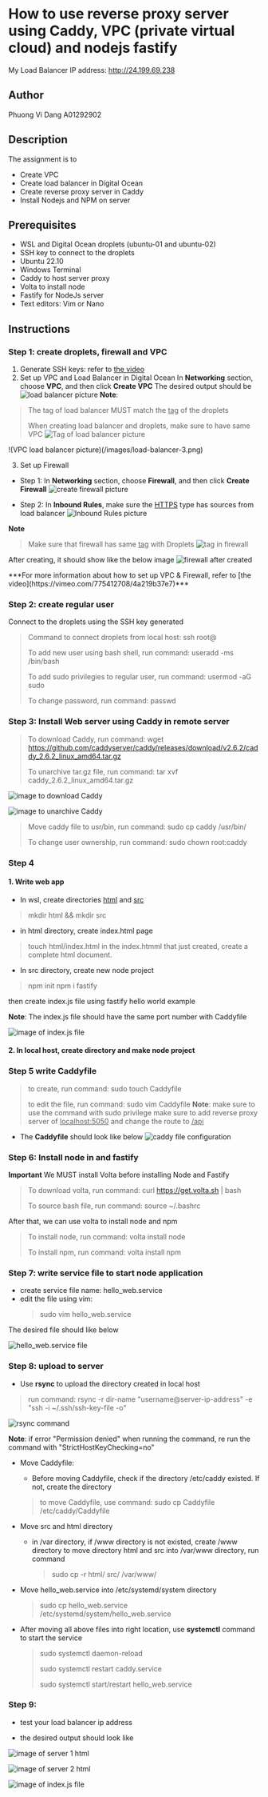 # How to use reverse proxy server using Caddy, VPC (private virtual cloud) and nodejs fastify

My Load Balancer IP address: http://24.199.69.238

## Author
Phuong Vi Dang A01292902 

## Description
The assignment is to
* Create VPC 
* Create load balancer in Digital Ocean
* Create reverse proxy server in Caddy
* Install Nodejs and NPM on server

## Prerequisites
* WSL and Digital Ocean droplets (ubuntu-01 and ubuntu-02)
* SSH key to connect to the droplets
* Ubuntu 22.10
* Windows Terminal 
* Caddy to host server proxy
* Volta to install node
* Fastify for NodeJs server
* Text editors: Vim or Nano


## Instructions

### Step 1: create droplets, firewall and VPC

1. Generate SSH keys: refer to [the video](https://vimeo.com/758870226/f75da348fc?embedded=true&source=vimeo_logo&owner=17609105)
2. Set up VPC and Load Balancer in Digital Ocean
  In **Networking** section, choose **VPC**, and then click **Create VPC**
  The desired output should be
  ![load balancer picture](/images/load-balancer-5.png)
  **Note**: 
  > The tag of load balancer MUST match the <ins>tag</ins> of the droplets
  > 
  > When creating load balancer and droplets, make sure to have same VPC 
  ![Tag of load balancer picture](/images/load-balancer-4.png)
  
  !(VPC load balancer picture)(/images/load-balancer-3.png)
  
  
3. Set up Firewall
  * Step 1: In **Networking** section, choose **Firewall**, and then click **Create Firewall**
  ![create firewall picture](/images/firewall-create.png)
  
  * Step 2: In **Inbound Rules**, make sure the <ins>HTTPS</ins> type has sources from load balancer
  ![Inbound Rules picture](/images/firewall-create-1.png)
  
  **Note**
  > Make sure that firewall has same <ins>tag</ins> with Droplets
  ![tag in firewall](/images/firewall-create-2.png)
  
  After creating, it should show like the below image
  ![firewall after created](/images/firewall-created.png)
  
<p>***For more information about how to set up VPC & Firewall, refer to [the video](https://vimeo.com/775412708/4a219b37e7)***</p>


### Step 2: create regular user
Connect to the droplets using the SSH key generated
> Command to connect droplets from local host: ssh root@<IP-address>
>
> To add new user using bash shell, run command: useradd -ms /bin/bash <username>
>
> To add sudo privilegies to regular user, run command: usermod -aG sudo <username>
>
> To change password, run command: passwd <username>
  
### Step 3: Install Web server using Caddy in remote server
  > To download Caddy, run command: wget https://github.com/caddyserver/caddy/releases/download/v2.6.2/caddy_2.6.2_linux_amd64.tar.gz
  >
  > To unarchive tar.gz file, run command: tar xvf caddy_2.6.2_linux_amd64.tar.gz

  ![image to download Caddy](/images/caddy-download.png)
  
  ![image to unarchive Caddy](/images/caddy-extract.png)
  
  > Move caddy file to usr/bin, run command: sudo cp caddy /usr/bin/
  >
  > To change user ownership, run command: sudo chown root:caddy
  
### Step 4
  #### 1. Write web app
 * In wsl, create directories <ins>html</ins> and <ins>src</ins>
 > mkdir html && mkdir src
 * in html directory, create index.html page
 > touch html/index.html
 in the index.htmml that just created, create a complete html document.
 * In src directory, create new node project
 > npm init
 > npm i fastify
  
 then create index.js file using fastify hello world example
 
 **Note**: The index.js file should have the same port number with Caddyfile
 
 ![image of index.js file](/images/index-js-file.png)
 
  #### 2. In local host, create directory and make node project
  
 ### Step 5 write Caddyfile

 > to create, run command: sudo touch Caddyfile
 >
 > to edit the file, run command: sudo vim Caddyfile
 **Note**: 
     make sure to use the command with sudo privilege
     make sure to add reverse proxy server of <ins>localhost:5050</ins> and change the route to <ins>/api</ins>
 * The **Caddyfile** should look like below
  ![caddy file configuration](/images/caddy-conf-file-img.png)
 
### Step 6: Install node in and fastify
 
  **Important** We MUST install Volta before installing Node and Fastify
  
  > To download volta, run command: curl https://get.volta.sh | bash
  > 
  > To source bash file, run command: source ~/.bashrc
  
  After that, we can use volta to install node and npm
  
  > To install node, run command: volta install node
  > 
  > To install npm, run command: volta install npm
 
 ### Step 7: write service file to start node application
  * create service file name: hello_web.service
  * edit the file using vim: 
     > sudo vim hello_web.service
  
  The desired file should like below
  
 ![hello_web.service file](/images/hello_web_service_file.png)
 
 ### Step 8: upload to server
  * Use **rsync** to upload the directory created in local host
  > run command: rsync -r dir-name "username@server-ip-address" -e "ssh -i ~/.ssh/ssh-key-file -o"
  
  ![rsync command](/images/rsync-command.png)
  
  **Note**: if error "Permission denied" when running the command, re run the command with "StrictHostKeyChecking=no"
 
  * Move Caddyfile:
      * Before moving Caddyfile, check if the directory /etc/caddy existed. If not, create the directory
     > to move Caddyfile, use command: sudo cp Caddyfile /etc/caddy/Caddyfile
  
  * Move src and html directory
     * in /var directory, if /www directory is not existed, create /www directory
       to move directory html and src into /var/www directory, run command
       > sudo cp -r html/ src/ /var/www/
  
  * Move hello_web.service into /etc/systemd/system directory
     > sudo cp hello_web.service /etc/systemd/system/hello_web.service
  
  * After moving all above files into right location, use **systemctl** command to start the service
    > sudo systemctl daemon-reload
    >
    > sudo systemctl restart caddy.service
    >
    > sudo systemctl start/restart hello_web.service  
  
 ### Step 9:
  * test your load balancer ip address
  
  * the desired output should look like
  
 ![image of server 1 html](/images/website.png)
 
 ![image of server 2 html](/images/website-server2.png)
 
 ![image of index.js file](/images/api-route.png)
     

